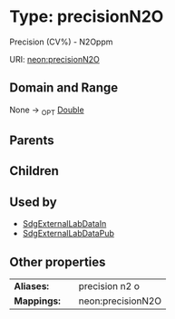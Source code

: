 
# Type: precisionN2O


Precision (CV%) - N2Oppm

URI: [neon:precisionN2O](https://data.neonscience.org/precisionN2O)


## Domain and Range

None ->  <sub>OPT</sub> [Double](types/Double.md)

## Parents


## Children


## Used by

 * [SdgExternalLabDataIn](SdgExternalLabDataIn.md)
 * [SdgExternalLabDataPub](SdgExternalLabDataPub.md)

## Other properties

|  |  |  |
| --- | --- | --- |
| **Aliases:** | | precision n2 o |
| **Mappings:** | | neon:precisionN2O |

